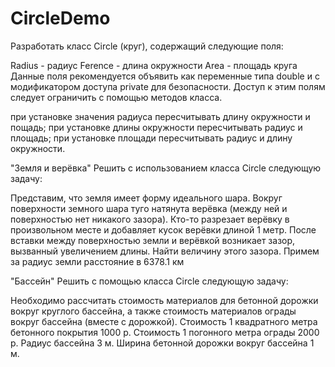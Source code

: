 # CircleDemo
Разработать класс Circle (круг), содержащий следующие поля:

Radius - радиус
Ference - длина окружности
Area - площадь круга
Данные поля рекомендуется объявить как переменные типа double и с модификатором доступа private для безопасности. Доступ к этим полям следует ограничить с помощью методов класса.

при установке значения радиуса пересчитывать длину окружности и пощадь;
при установке длины окружности пересчитывать радиус и площадь;
при установке площади пересчитывать радиус и длину окружности.

"Земля и верёвка"
Решить с использованием класса Circle следующую задачу:

Представим, что земля имеет форму идеального шара. Вокруг поверхности земного шара туго натянута верёвка (между ней и поверхностью нет никакого зазора). Кто-то разрезает верёвку в произвольном месте и добавляет кусок верёвки длиной 1 метр. После вставки между поверхностью земли и верёвкой возникает зазор, вызванный увеличением длины. Найти величину этого зазора. Примем за радиус земли расстояние в 6378.1 км

"Бассейн"
Решить с помощью класса Circle следующую задачу:

Необходимо рассчитать стоимость материалов для бетонной дорожки вокруг круглого бассейна, а также стоимость материалов ограды вокруг бассейна (вместе с дорожкой). Стоимость 1 квадратного метра бетонного покрытия 1000 р. Стоимость 1 погонного метра ограды 2000 р. Радиус бассейна 3 м. Ширина бетонной дорожки вокруг бассейна 1 м.